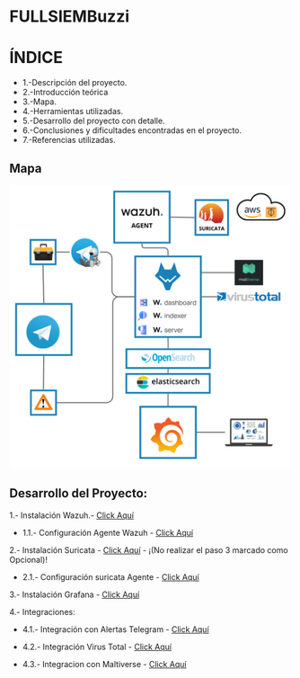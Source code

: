 # FULLSIEMBuzzi


# ÍNDICE

- 1.-Descripción del proyecto.
- 2.-Introducción teórica
- 3.-Mapa.
- 4.-Herramientas utilizadas.
- 5.-Desarrollo del proyecto con detalle.
- 6.-Conclusiones y dificultades encontradas en el proyecto.
- 7.-Referencias utilizadas.

## Mapa


![mapa](/img/map.png)


## Desarrollo del Proyecto:

   1.- Instalación Wazuh.- [Click Aquí](https://documentation.wazuh.com/current/installation-guide/index.html)

   - 1.1.- Configuración Agente Wazuh - [Click Aquí](https://documentation.wazuh.com/current/installation-guide/wazuh-agent/index.html)

   2.- Instalación Suricata - [Click Aquí](https://github.com/Scosrom/Suricata-Telegram/blob/main/README.md)  - ¡(No realizar el paso 3 marcado como Opcional)!
  
   - 2.1.- Configuración suricata Agente - [Click Aquí](Guia/conf-suricata.md)

   3.- Instalación Grafana - [Click Aquí](Guia/conf-grafana)

   4.- Integraciones:

   - 4.1.- Integración con Alertas Telegram - [Click Aquí](Guia/conf-telegram.md)

   - 4.2.- Integración Virus Total - [Click Aquí](https://documentation.wazuh.com/current/user-manual/capabilities/malware-detection/virus-total-integration.html)
   - 4.3.- Integracion con Maltiverse - [Click Aquí](https://documentation.wazuh.com/current/user-manual/manager/manual-integration.html#maltiverse)

